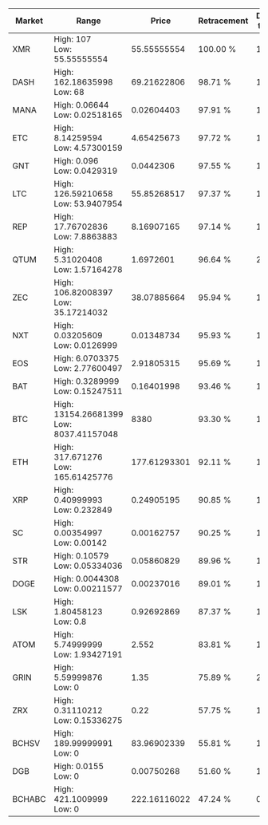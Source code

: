 | Market | Range | Price| Retracement | Doubles to 50% |
| --- | --- | --- | --- | --- |
| XMR | High: 107<br />Low: 55.55555554 | 55.55555554 | 100.00 % | 1.46 |
| DASH | High: 162.18635998<br />Low: 68 | 69.21622806 | 98.71 % | 1.66 |
| MANA | High: 0.06644<br />Low: 0.02518165 | 0.02604403 | 97.91 % | 1.76 |
| ETC | High: 8.14259594<br />Low: 4.57300159 | 4.65425673 | 97.72 % | 1.37 |
| GNT | High: 0.096<br />Low: 0.0429319 | 0.0442306 | 97.55 % | 1.57 |
| LTC | High: 126.59210658<br />Low: 53.9407954 | 55.85268517 | 97.37 % | 1.62 |
| REP | High: 17.76702836<br />Low: 7.8863883 | 8.16907165 | 97.14 % | 1.57 |
| QTUM | High: 5.31020408<br />Low: 1.57164278 | 1.6972601 | 96.64 % | 2.03 |
| ZEC | High: 106.82008397<br />Low: 35.17214032 | 38.07885664 | 95.94 % | 1.86 |
| NXT | High: 0.03205609<br />Low: 0.0126999 | 0.01348734 | 95.93 % | 1.66 |
| EOS | High: 6.0703375<br />Low: 2.77600497 | 2.91805315 | 95.69 % | 1.52 |
| BAT | High: 0.3289999<br />Low: 0.15247511 | 0.16401998 | 93.46 % | 1.47 |
| BTC | High: 13154.26681399<br />Low: 8037.41157048 | 8380 | 93.30 % | 1.26 |
| ETH | High: 317.671276<br />Low: 165.61425776 | 177.61293301 | 92.11 % | 1.36 |
| XRP | High: 0.40999993<br />Low: 0.232849 | 0.24905195 | 90.85 % | 1.29 |
| SC | High: 0.00354997<br />Low: 0.00142 | 0.00162757 | 90.25 % | 1.53 |
| STR | High: 0.10579<br />Low: 0.05334036 | 0.05860829 | 89.96 % | 1.36 |
| DOGE | High: 0.0044308<br />Low: 0.00211577 | 0.00237016 | 89.01 % | 1.38 |
| LSK | High: 1.80458123<br />Low: 0.8 | 0.92692869 | 87.37 % | 1.40 |
| ATOM | High: 5.74999999<br />Low: 1.93427191 | 2.552 | 83.81 % | 1.51 |
| GRIN | High: 5.59999876<br />Low: 0 | 1.35 | 75.89 % | 2.07 |
| ZRX | High: 0.31110212<br />Low: 0.15336275 | 0.22 | 57.75 % | 1.06 |
| BCHSV | High: 189.99999991<br />Low: 0 | 83.96902339 | 55.81 % | 1.13 |
| DGB | High: 0.0155<br />Low: 0 | 0.00750268 | 51.60 % | 1.03 |
| BCHABC | High: 421.1009999<br />Low: 0 | 222.16116022 | 47.24 % | 0.00 |
